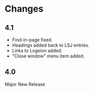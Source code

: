 # Changes

## 4.1 
* Find-in-page fixed.
* Headings added back to LSJ entries.
* Links to Logeion added.
* "Close window" menu item added.

## 4.0 
Major New Release


